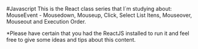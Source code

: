 #Javascript
This is the React class series that I´m studying about: MouseEvent - Mousedown, Mouseup, Click, Select List Itens, Mouseover, Mouseout and Execution Order.

*Please have certain that you had the ReactJS installed to run it and feel free to give some ideas and tips about this content.
